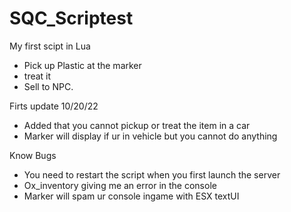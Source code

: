 # SQC_Scriptest
My first scipt in Lua

* Pick up Plastic at the marker
* treat it 
* Sell to NPC.

Firts update 10/20/22
* Added that you cannot pickup or treat the item in a car
* Marker will display if ur in vehicle but you cannot do anything

Know Bugs

* You need to restart the script when you first launch the server
* Ox_inventory giving me an error in the console 
* Marker will spam ur console ingame with ESX textUI
